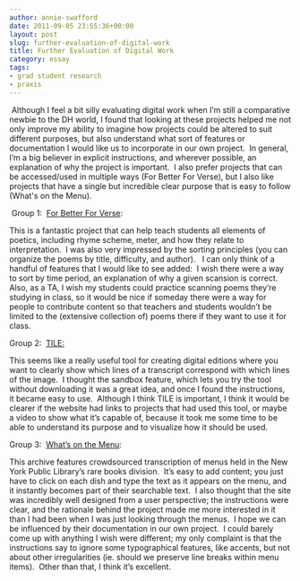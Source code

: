 ```yaml
---
author: annie-swafford
date: 2011-09-05 23:55:36+00:00
layout: post
slug: further-evaluation-of-digital-work
title: Further Evaluation of Digital Work
category: essay
tags:
- grad student research
- praxis
---
```


 Although I feel a bit silly evaluating digital work when I’m still a comparative newbie to the DH world, I found that looking at these projects helped me not only improve my ability to imagine how projects could be altered to suit different purposes, but also understand what sort of features or documentation I would like us to incorporate in our own project.  In general, I’m a big believer in explicit instructions, and wherever possible, an explanation of why the project is important.  I also prefer projects that can be accessed/used in multiple ways (For Better For Verse), but I also like projects that have a single but incredible clear purpose that is easy to follow (What's on the Menu).


 Group 1:  [For Better For Verse](http://prosody.lib.virginia.edu/):

This is a fantastic project that can help teach students all elements of poetics, including rhyme scheme, meter, and how they relate to interpretation.  I was also very impressed by the sorting principles (you can organize the poems by title, difficulty, and author).   I can only think of a handful of features that I would like to see added:  I wish there were a way to sort by time period, an explanation of why a given scansion is correct. Also, as a TA, I wish my students could practice scanning poems they’re studying in class, so it would be nice if someday there were a way for people to contribute content so that teachers and students wouldn’t be limited to the (extensive collection of) poems there if they want to use it for class.

Group 2:  [TILE:](http://mith.umd.edu/tile/)

This seems like a really useful tool for creating digital editions where you want to clearly show which lines of a transcript correspond with which lines of the image.  I thought the sandbox feature, which lets you try the tool without downloading it was a great idea, and once I found the instructions, it became easy to use.  Although I think TILE is important, I think it would be clearer if the website had links to projects that had used this tool, or maybe a video to show what it’s capable of, because it took me some time to be able to understand its purpose and to visualize how it should be used.

Group 3:  [What’s on the Menu](http://menus.nypl.org/):

This archive features crowdsourced transcription of menus held in the New York Public Library’s rare books division.  It’s easy to add content; you just have to click on each dish and type the text as it appears on the menu, and it instantly becomes part of their searchable text.  I also thought that the site was incredibly well designed from a user perspective; the instructions were clear, and the rationale behind the project made me more interested in it than I had been when I was just looking through the menus.  I hope we can be influenced by their documentation in our own project.  I could barely come up with anything I wish were different; my only complaint is that the instructions say to ignore some typographical features, like accents, but not about other irregularities (ie. should we preserve line breaks within menu items).  Other than that, I think it’s excellent.
